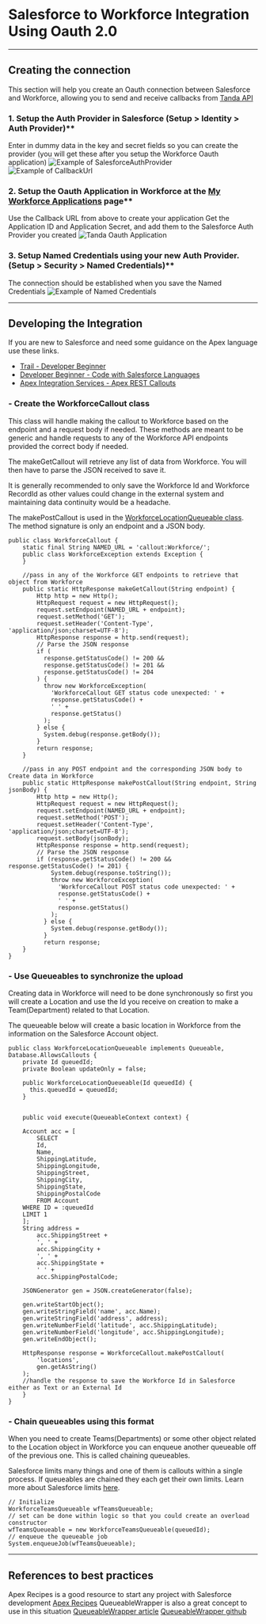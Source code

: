 # Salesforce to Workforce Integration Using Oauth 2.0

---

## Creating the connection

This section will help you create an Oauth connection between Salesforce and Workforce, allowing you to send and receive callbacks from [Tanda API](https://my.tanda.co/api/v2/documentation)

### 1. Setup the Auth Provider in Salesforce (Setup > Identity > Auth Provider)**

Enter in dummy data in the key and secret fields so you can create the provider (you will get these after you setup the Workforce Oauth application)
    ![Example of SalesforceAuthProvider](assets/SalesforceAuthProviderExample.png)
    ![Example of CallbackUrl](assets/SalesforceCallbackExample.png)

### 2. Setup the Oauth Application in Workforce at the [My Workforce Applications](https://my.workforce.com/api/oauth/applications) page**

Use the Callback URL from above to create your application
Get the Application ID and Application Secret, and add them to the Salesforce Auth Provider you created
    ![Tanda Oauth Application](assets/TandaOauthApplicationExample.png)

### 3. Setup Named Credentials using your new Auth Provider.(Setup > Security > Named Credentials)**

The connection should be established when you save the Named Credentials
    ![Example of Named Credentials](assets/SalesforceNamedCredentialsExample.png)

---

## Developing the Integration

If you are new to Salesforce and need some guidance on the Apex language use these links.

- [Trail - Developer Beginner](https://trailhead.salesforce.com/en/content/learn/trails/force_com_dev_beginner)
- [Developer Beginner - Code with Salesforce Languages](https://trailhead.salesforce.com/en/content/learn/modules/platform_dev_basics/platform_dev_basics_code?trail_id=force_com_dev_beginner)
- [Apex Integration Services - Apex REST Callouts](https://trailhead.salesforce.com/en/content/learn/modules/apex_integration_services/apex_integration_rest_callouts)

### - Create the WorkforceCallout class

  This class will handle making the callout to Workforce based on the endpoint and a request body if needed. These methods are meant to be generic and handle requests to any of the Workforce API endpoints provided the correct body if needed.
  
  The makeGetCallout will retrieve any list of data from Workforce. You will then have to parse the JSON received to save it.
  
  It is generally recommended to only save the Workforce Id and Workforce RecordId as other values could change in the external system and maintaining data continuity would be a headache.
  
  The makePostCallout is used in the [WorkforceLocationQueueable class](#-use-queueables-to-synchronize-the-upload). The method signature is only an endpoint and a JSON body.

```APEX
public class WorkforceCallout {
    static final String NAMED_URL = 'callout:Workforce/';
    public class WorkforceException extends Exception {
    }
 
    //pass in any of the Workforce GET endpoints to retrieve that object from Workforce
    public static HttpResponse makeGetCallout(String endpoint) {
        Http http = new Http();
        HttpRequest request = new HttpRequest();
        request.setEndpoint(NAMED_URL + endpoint);
        request.setMethod('GET');
        request.setHeader('Content-Type', 'application/json;charset=UTF-8');
        HttpResponse response = http.send(request);
        // Parse the JSON response
        if (
          response.getStatusCode() != 200 &&
          response.getStatusCode() != 201 &&
          response.getStatusCode() != 204
        ) {
          throw new WorkforceException(
            'WorkforceCallout GET status code unexpected: ' +
            response.getStatusCode() +
            ' ' +
            response.getStatus()
          );
        } else {
          System.debug(response.getBody());
        }
        return response;
    }
 
    //pass in any POST endpoint and the corresponding JSON body to Create data in Workforce
    public static HttpResponse makePostCallout(String endpoint, String jsonBody) {
        Http http = new Http();
        HttpRequest request = new HttpRequest();
        request.setEndpoint(NAMED_URL + endpoint);
        request.setMethod('POST');
        request.setHeader('Content-Type', 'application/json;charset=UTF-8');
        request.setBody(jsonBody);
        HttpResponse response = http.send(request);
        // Parse the JSON response
        if (response.getStatusCode() != 200 && response.getStatusCode() != 201) {
            System.debug(response.toString());
            throw new WorkforceException(
              'WorkforceCallout POST status code unexpected: ' +
              response.getStatusCode() +
              ' ' +
              response.getStatus()
            );
          } else {
            System.debug(response.getBody());
          }
          return response;
    }
}
```

### - Use Queueables to synchronize the upload

  Creating data in Workforce will need to be done synchronously so first you will create a Location and use the Id you receive on creation to make a Team(Department) related to that Location.

  The queueable below will create a basic location in Workforce from the information on the Salesforce Account object.

```APEX
public class WorkforceLocationQueueable implements Queueable, Database.AllowsCallouts {
    private Id queuedId;
    private Boolean updateOnly = false;
 
    public WorkforceLocationQueueable(Id queuedId) {
      this.queuedId = queuedId;
    }
 
   
    public void execute(QueueableContext context) {
 
    Account acc = [
        SELECT
        Id,
        Name,
        ShippingLatitude,
        ShippingLongitude,
        ShippingStreet,
        ShippingCity,
        ShippingState,
        ShippingPostalCode
        FROM Account
    WHERE ID = :queuedId
    LIMIT 1
    ];
    String address =
        acc.ShippingStreet +
        ', ' +
        acc.ShippingCity +
        ', ' +
        acc.ShippingState +
        ' ' +
        acc.ShippingPostalCode;
 
    JSONGenerator gen = JSON.createGenerator(false);
 
    gen.writeStartObject();
    gen.writeStringField('name', acc.Name);
    gen.writeStringField('address', address);
    gen.writeNumberField('latitude', acc.ShippingLatitude);
    gen.writeNumberField('longitude', acc.ShippingLongitude);
    gen.writeEndObject();
 
    HttpResponse response = WorkforceCallout.makePostCallout(
        'locations',
        gen.getAsString()
    );
    //handle the response to save the Workforce Id in Salesforce either as Text or an External Id
    }
}
```

### - Chain queueables using this format

  When you need to create Teams(Departments) or some other object related to the Location object in Workforce you can enqueue another queueable off of the previous one. This is called chaining queueables.

  Salesforce limits many things and one of them is callouts within a single process. If queueables are chained they each get their own limits. Learn more about Salesforce limits [here](https://developer.salesforce.com/docs/atlas.en-us.234.0.apexcode.meta/apexcode/apex_gov_limits.htm).

```APEX
// Initialize
WorkforceTeamsQueueable wfTeamsQueueable;
// set can be done within logic so that you could create an overload constructor
wfTeamsQueueable = new WorkforceTeamsQueueable(queuedId);
// enqueue the queueable job
System.enqueueJob(wfTeamsQueueable);
```

---

## References to best practices

Apex Recipes is a good resource to start any project with Salesforce development
[Apex Recipes](https://github.com/trailheadapps/apex-recipes)
QueueableWrapper is also a great concept to use in this situation
[QueueableWrapper article](https://medium.com/noltic/apex-queueable-and-easy-chaining-34838eaa718a)
[QueueableWrapper github](https://github.com/ytiq/apex-queueable-wrapper)
